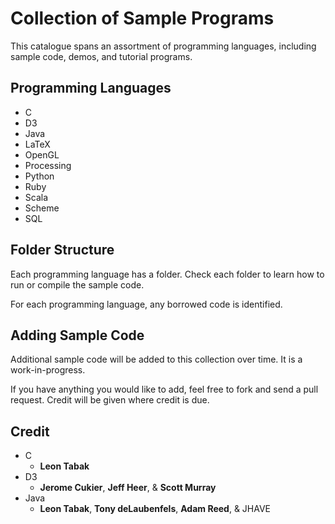 Collection of Sample Programs
=============================

This catalogue spans an assortment of programming languages, including sample code, demos, and tutorial programs.

Programming Languages
---------------------

-  C
-  D3
-  Java
-  LaTeX
-  OpenGL
-  Processing
-  Python
-  Ruby
-  Scala
-  Scheme
-  SQL

Folder Structure
----------------

Each programming language has a folder. Check each folder to learn how to run or compile the sample code.

For each programming language, any borrowed code is identified.

Adding Sample Code
------------------

Additional sample code will be added to this collection over time. It is a work-in-progress.

If you have anything you would like to add, feel free to fork and send a pull request. Credit will be given where credit is due.

Credit
------

-  C
    - **Leon Tabak**
-  D3
    - **Jerome Cukier**, **Jeff Heer**, & **Scott Murray**
-  Java
    - **Leon Tabak**, **Tony deLaubenfels**, **Adam Reed**, & JHAVE
